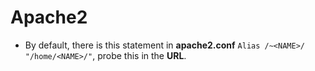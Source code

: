 # Apache2
- By default, there is this statement in **apache2.conf** `Alias /~<NAME>/ "/home/<NAME>/"`, probe this in the **URL**.